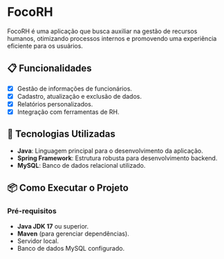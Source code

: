 # FocoRH
FocoRH é uma aplicação que busca auxiliar na gestão de recursos humanos, otimizando processos internos e promovendo uma experiência eficiente para os usuários.

## 📋 Funcionalidades

- [x] Gestão de informações de funcionários.  
- [x] Cadastro, atualização e exclusão de dados.  
- [x] Relatórios personalizados.  
- [x] Integração com ferramentas de RH.  

## 🚀 Tecnologias Utilizadas

- **Java**: Linguagem principal para o desenvolvimento da aplicação.  
- **Spring Framework**: Estrutura robusta para desenvolvimento backend.  
- **MySQL**: Banco de dados relacional utilizado.  

## 📦 Como Executar o Projeto

### Pré-requisitos
- **Java JDK 17** ou superior.
- **Maven** (para gerenciar dependências).
- Servidor local.
- Banco de dados MySQL configurado.
 
